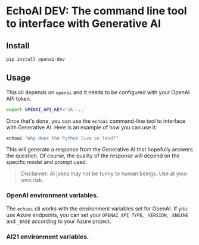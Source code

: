 # EchoAI DEV: The command line tool to interface with Generative AI

## Install

```bash
pip install openai-dev
```

## Usage

This cli depends on `openai` and it needs to be configured with your OpenAI API token. 

```bash
export OPENAI_API_KEY='sk-...'
```

Once that's done, you can use the `echoai` command-line tool to interface with Generative AI. Here is an example of how you can use it:

```bash
echoai "Why does the Python live on land?"
```

This will generate a response from the Generative AI that hopefully answers the question. Of course, the quality of the response will depend on the specific model and prompt used.

> Disclaimer: AI jokes may not be funny to human beings. Use at your own risk.

### OpenAI environment variables. 

The `echoai` cli works with the environment variables set for OpenAI. If you use Azure endpoints, you can set your `OPENAI_API_TYPE`, `_VERSION`, `_ENGINE` and `_BASE` according to your Azure project.

### AI21 environment variables.